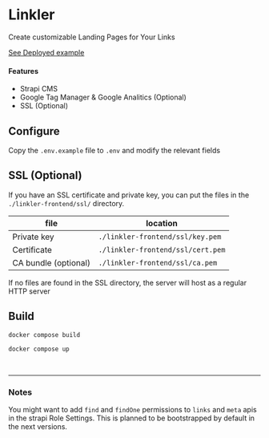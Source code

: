 # Linkler

Create customizable Landing Pages for Your Links

[See Deployed example](https://links.matiasvlevi.com)

#### Features

- Strapi CMS
- Google Tag Manager & Google Analitics (Optional)
- SSL (Optional)

## Configure

Copy the `.env.example` file to `.env` and modify the relevant fields

## SSL (Optional)

If you have an SSL certificate and private key, you can put the files in the `./linkler-frontend/ssl/` directory.

| file                 | location                          |
| -------------------- | --------------------------------- |
| Private key          | `./linkler-frontend/ssl/key.pem`  |
| Certificate          | `./linkler-frontend/ssl/cert.pem` |
| CA bundle (optional) | `./linkler-frontend/ssl/ca.pem`   |

If no files are found in the SSL directory, the server will host as a regular HTTP server

## Build

```
docker compose build
```

```
docker compose up
```

<br/>

---

### Notes

You might want to add `find` and `findOne` permissions to `links` and `meta` apis in the strapi Role Settings.
This is planned to be bootstrapped by default in the next versions.
